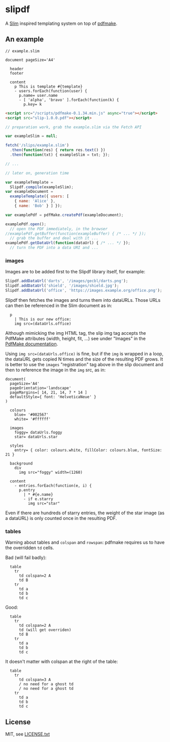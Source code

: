 
# slipdf

A [Slim](http://slim-lang.com/) inspired templating system on top of [pdfmake](http://pdfmake.org/#/).

## An example

```slim
// example.slim

document pageSize='A4'

  header
  footer

  content
    p This is template #{template}
    - users.forEach(function(user) {
      p.name= user.name
      - [ 'alpha', 'bravo' ].forEach(function(k) {
        p.key= k
```

```html
<script src="/scripts/pdfmake-0.1.34.min.js" async="true"></script>
<script src="slip-1.0.0.pdf"></script>
```

```js
// preparation work, grab the example.slim via the Fetch API

var exampleSlim = null;

fetch('/slips/example.slim')
  .then(function(res) { return res.text() })
  .then(function(txt) { exampleSlim = txt; });

// ...

// later on, generation time

var exampleTemplate =
  Slipdf.compile(exampleSlim);
var exampleDocument =
  exampleTemplate({ users: [
    { name: 'Alice' },
    { name: 'Bob' } ] });

var examplePdf = pdfMake.createPdf(exampleDocument);

examplePdf.open();
  // open the PDF immediately, in the browser
//examplePdf.getBuffer(function(exampleBuffer) { /* ... */ });
  // grab the buffer and deal with it ...
examplePdf.getDataUrl(function(dataUrl) { /* ... */ });
  // turn the PDF into a data URI and ...
```

### images

Images are to be added first to the Slipdf library itself, for example:

```js
Slipdf.addDataUrl('darts', '/images/gecbl/darts.png');
Slipdf.addDataUrl('shield', '/images/shield.jpg');
Slipdf.addDataUrl('office', 'https://images.example.org/office.png');
```

Slipdf then fetches the images and turns them into dataURLs. Those URLs can then be referenced in the Slim document as in:

```slim
  p
    | This is our new office:
    img src=(dataUrls.office)
```

Although mimicking the img HTML tag, the slip img tag accepts the PdfMake attributes (width, height, fit, ...) see under "Images" in the [PdfMake documentation](http://pdfmake.org/#/gettingstarted).

Using `img src=(dataUrls.office)` is fine, but if the `img` is wrapped in a loop, the dataURL gets copied N times and the size of the resulting PDF grows. It is better to use the `images` "registration" tag above in the slip document and then to reference the image in the `img` src, as in:

```slim
document(
  pageSize='A4'
  pageOrientation='landscape'
  pageMargins=[ 14, 21, 14, 7 * 14 ]
  defaultStyle={ font: 'HelveticaNeue' }
)

  colours
    blue= '#002567'
    white= '#ffffff'

  images
    foggy= dataUrls.foggy
    star= dataUrls.star

  styles
    entry= { color: colours.white, fillColor: colours.blue, fontSize: 21 }

  background
    div
      img src="foggy" width=(1260)

  content
    - entries.forEach(function(e, i) {
      p.entry
        | * #{e.name}
        - if e.starry
          img src="star"
```

Even if there are hundreds of starry entries, the weight of the star image (as a dataURL) is only counted once in the resulting PDF.


### tables

Warning about tables and `colspan` and `rowspan`: pdfmake requires us to have the overridden `td` cells.

Bad (will fail badly):
```slim
  table
    tr
      td colspan=2 A
      td B
    tr
      td a
      td b
      td c
```

Good:
```slim
  table
    tr
      td colspan=2 A
      td (will get overriden)
      td B
    tr
      td a
      td b
      td c
```

It doesn't matter with colspan at the right of the table:
```slim
  table
    tr
      td colspan=3 A
      / no need for a ghost td
      / no need for a ghost td
    tr
      td a
      td b
      td c
```


## License

MIT, see [LICENSE.txt](LICENSE.txt)

